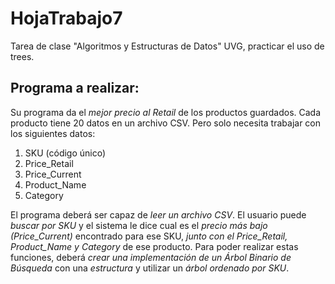 # HojaTrabajo7
Tarea de clase "Algoritmos y Estructuras de Datos" UVG, practicar el uso de trees.

## Programa a realizar:
Su programa da el *mejor precio al Retail* de los productos guardados.
Cada producto tiene 20 datos en un archivo CSV. Pero solo necesita trabajar con los siguientes datos:
1. SKU (código único)
2. Price_Retail
3. Price_Current
4. Product_Name
5. Category

El programa deberá ser capaz de *leer un archivo CSV*. El usuario puede *buscar por SKU* y el sistema le dice cual es el *precio más bajo (Price_Current)* encontrado para ese SKU, *junto con el Price_Retail, Product_Name y Category* de ese producto. Para poder realizar estas funciones, deberá *crear una implementación de un Árbol Binario de Búsqueda* con una *estructura <E>* y utilizar un *árbol ordenado por SKU*.
